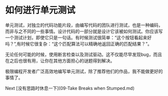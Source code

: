 # 如何进行单元测试

单元测试，对独立的代码功能片段，由编写代码的团队进行测试，也是一种编码，而非与之不同的一些事情。设计代码的一部分就是设计它该被如何测试。你应该写一个测试计划，即使它只是一句话。有时候测试很简单：“这个按钮看起来好吗？”,有时候它很复杂：“这个匹配算法可以精确地返回正确的匹配结果？”。

无论任何可能的时候，使用断言检查以及测试驱动。这不仅能尽早发现bug，而且在之后也很有用，让你在其他方面担心的谜题得到解决。

极限编程开发者广泛高效地编写单元测试，除了推荐他们的作品，我不能做更好的事情了。

Next [没有思路时休息一下](09-Take Breaks when Stumped.md)
